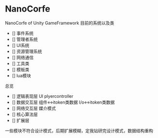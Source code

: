 # NanoCorfe
NanoCorfe of Unity GameFramework 
目前的系统以及类
- [] 事件系统
- [] 管理者系统
- [] UI系统
- [] 资源管理系统
- [] 网络通信
- [] 工具类
- [] 模板类
- [] lua模块


总览
- [] 逻辑表现层   UI  plyercontroller
- [] 数据交互层   组件<->itoken类数据   I/o<->itoken类数据
- [] 网络交互层   媒介模式
- [] 核心算法层  
- [] 扩展层

一些模块不符合设计模式，后期扩展模糊，定我钻研完设计模式，数据结构重构
